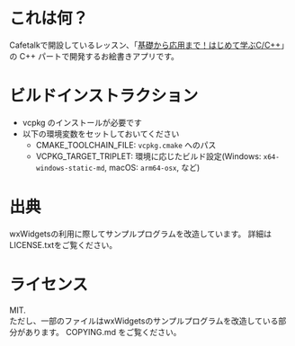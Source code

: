 # これは何？

Cafetalkで開設しているレッスン、「[基礎から応用まで！はじめて学ぶC/C++](https://cafetalk.com/lesson/detail/?c=eJzzKy3PKncLTnTNLLIwC3X1DjI29QkNtLUFAGhYB68.&lang=ja)」の C++ パートで開発するお絵書きアプリです。

# ビルドインストラクション

* vcpkg のインストールが必要です
* 以下の環境変数をセットしておいてください
  * CMAKE_TOOLCHAIN_FILE: `vcpkg.cmake` へのパス
  * VCPKG_TARGET_TRIPLET: 環境に応じたビルド設定(Windows: `x64-windows-static-md`, macOS: `arm64-osx`, など)

# 出典
wxWidgetsの利用に際してサンプルプログラムを改造しています。
詳細はLICENSE.txtをご覧ください。

# ライセンス
MIT.  
ただし、一部のファイルはwxWidgetsのサンプルプログラムを改造している部分があります。
COPYING.md をご覧ください。
